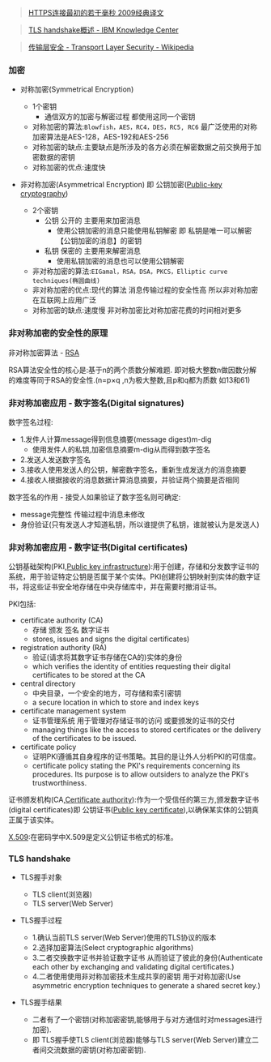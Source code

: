 >[HTTPS连接最初的若干毫秒 2009经典译文](https://www.infoq.cn/article/HTTPS-Connection-Jeff-Moser)

>[TLS handshake概述 - IBM Knowledge Center](https://www.ibm.com/support/knowledgecenter/en/SSFKSJ_7.1.0/com.ibm.mq.doc/sy10660_.htm)

>[传输层安全 - Transport Layer Security - Wikipedia](https://en.wikipedia.org/wiki/Transport_Layer_Security)


### 加密

* 对称加密(Symmetrical Encryption)
  * 1个密钥
    * 通信双方的加密与解密过程 都使用这同一个密钥
  * 对称加密的算法:`Blowfish，AES，RC4，DES，RC5, RC6` 最广泛使用的对称加密算法是AES-128，AES-192和AES-256
  * 对称加密的缺点:主要缺点是所涉及的各方必须在解密数据之前交换用于加密数据的密钥
  * 对称加密的优点:速度快


* 非对称加密(Asymmetrical Encryption) 即 公钥加密([Public-key cryptography](https://en.wikipedia.org/wiki/Public-key_cryptography))
  * 2个密钥
    * 公钥 公开的 主要用来加密消息
      * 使用公钥加密的消息只能使用私钥解密  即 私钥是唯一可以解密【公钥加密的消息】的密钥
    * 私钥 保密的 主要用来解密消息
      * 使用私钥加密的消息也可以使用公钥解密
  * 非对称加密的算法:`EIGamal，RSA，DSA，PKCS，Elliptic curve techniques(椭圆曲线)`
  * 非对称加密的优点:现代的算法 消息传输过程的安全性高 所以非对称加密在互联网上应用广泛
  * 对称加密的缺点:速度慢 非对称加密比对称加密花费的时间相对更多

### 非对称加密的安全性的原理

非对称加密算法 - [RSA](https://en.wikipedia.org/wiki/RSA_(cryptosystem))

RSA算法安全性的核心是:基于n的两个质数分解难题. 即对极大整数n做因数分解的难度等同于RSA的安全性.(n=p×q ,n为极大整数,且p和q都为质数 如13和61)

### 非对称加密应用 - 数字签名(Digital signatures)

数字签名过程:
* 1.发件人计算message得到信息摘要(message digest)m-dig
  * 使用发件人的私钥,加密信息摘要m-dig从而得到数字签名
* 2.发送人发送数字签名
* 3.接收人使用发送人的公钥，解密数字签名，重新生成发送方的消息摘要
* 4.接收人根据接收的消息数据计算消息摘要，并验证两个摘要是否相同


数字签名的作用 - 接受人如果验证了数字签名则可确定:
  * message完整性 传输过程中消息未修改
  * 身份验证(只有发送人才知道私钥，所以谁提供了私钥，谁就被认为是发送人)

### 非对称加密应用 - 数字证书(Digital certificates)

公钥基础架构(PKI,[Public key infrastructure](https://en.wikipedia.org/wiki/Public_key_infrastructure)):用于创建，存储和分发数字证书的系统，用于验证特定公钥是否属于某个实体。PKI创建将公钥映射到实体的数字证书，将这些证书安全地存储在中央存储库中，并在需要时撤消证书。

PKI包括:
* certificate authority (CA)
  * 存储 颁发 签名 数字证书
  * stores, issues and signs the digital certificates)
* registration authority (RA)
  * 验证(请求将其数字证书存储在CA的)实体的身份
  * which verifies the identity of entities requesting their digital certificates to be stored at the CA
* central directory
  * 中央目录，一个安全的地方，可存储和索引密钥
  * a secure location in which to store and index keys
* certificate management system
  * 证书管理系统 用于管理对存储证书的访问 或要颁发的证书的交付
  * managing things like the access to stored certificates or the delivery of the certificates to be issued.
* certificate policy
  * 证明PKI遵循其自身程序的证书策略。其目的是让外人分析PKI的可信度。
  * certificate policy stating the PKI's requirements concerning its procedures. Its purpose is to allow outsiders to analyze the PKI's trustworthiness.

证书颁发机构(CA,[Certificate authority](https://en.wikipedia.org/wiki/Certificate_authority)):作为一个受信任的第三方,颁发数字证书(digital certificates)即 公钥证书([Public key certificate](https://en.wikipedia.org/wiki/Public_key_certificate)),以确保某实体的公钥真正属于该实体。

[X.509](https://en.wikipedia.org/wiki/X.509):在密码学中X.509是定义公钥证书格式的标准。

### TLS handshake

* TLS握手对象
  * TLS client(浏览器)
  * TLS server(Web Server)

* TLS握手过程
  * 1.确认当前TLS server(Web Server)使用的TLS协议的版本
  * 2.选择加密算法(Select cryptographic algorithms)
  * 3.二者交换数字证书并验证数字证书 从而验证了彼此的身份(Authenticate each other by exchanging and validating digital certificates.)
  * 4.二者使用使用非对称加密技术生成共享的密钥 用于对称加密(Use asymmetric encryption techniques to generate a shared secret key.)

* TLS握手结果
  * 二者有了一个密钥(对称加密密钥,能够用于与对方通信时对messages进行加密). 
  * 即 TLS握手使TLS client(浏览器)能够与TLS server(Web Server)建立二者间交流数据的密钥(对称加密密钥).
